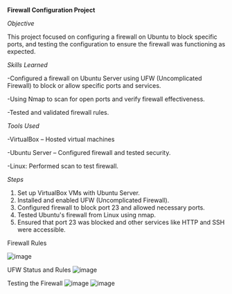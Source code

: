 **Firewall Configuration Project**

*Objective*

This project focused on configuring a firewall on Ubuntu to block specific ports, and testing the configuration to ensure the firewall was functioning as expected.


*Skills Learned*

-Configured a firewall on Ubuntu Server using UFW (Uncomplicated Firewall) to block or allow specific ports and services.

-Using Nmap to scan for open ports and verify firewall effectiveness.

-Tested and validated firewall rules.


*Tools Used*

-VirtualBox – Hosted virtual machines

-Ubuntu Server – Configured firewall and tested security.

-Linux: Performed scan to test firewall.

*Steps*
1. Set up VirtualBox VMs with Ubuntu Server.
2. Installed and enabled UFW (Uncomplicated Firewall).
3. Configured firewall to block port 23 and allowed necessary ports.
4. Tested Ubuntu's firewall from Linux using nmap.
5. Ensured that port 23 was blocked and other services like HTTP and SSH were accessible.

Firewall Rules

![image](https://github.com/user-attachments/assets/f7fafb00-23d8-4f31-9614-e9c65b260c66)

UFW Status and Rules
![image](https://github.com/user-attachments/assets/944208b9-f718-4874-b840-d2a6bf08771f)

Testing the Firewall
![image](https://github.com/user-attachments/assets/f80a649e-607d-4ff6-abf0-63c3b6568d44)
![image](https://github.com/user-attachments/assets/2dc11ee9-3faa-410b-9335-161a5449bcce)

